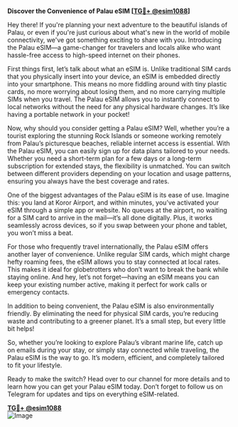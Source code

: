 **Discover the Convenience of Palau eSIM [[TG💪+ @esim1088](https://t.me/s/esim1088)]**

Hey there! If you're planning your next adventure to the beautiful islands of Palau, or even if you're just curious about what's new in the world of mobile connectivity, we've got something exciting to share with you. Introducing the Palau eSIM—a game-changer for travelers and locals alike who want hassle-free access to high-speed internet on their phones.

First things first, let’s talk about what an eSIM is. Unlike traditional SIM cards that you physically insert into your device, an eSIM is embedded directly into your smartphone. This means no more fiddling around with tiny plastic cards, no more worrying about losing them, and no more carrying multiple SIMs when you travel. The Palau eSIM allows you to instantly connect to local networks without the need for any physical hardware changes. It’s like having a portable network in your pocket!

Now, why should you consider getting a Palau eSIM? Well, whether you’re a tourist exploring the stunning Rock Islands or someone working remotely from Palau’s picturesque beaches, reliable internet access is essential. With the Palau eSIM, you can easily sign up for data plans tailored to your needs. Whether you need a short-term plan for a few days or a long-term subscription for extended stays, the flexibility is unmatched. You can switch between different providers depending on your location and usage patterns, ensuring you always have the best coverage and rates.

One of the biggest advantages of the Palau eSIM is its ease of use. Imagine this: you land at Koror Airport, and within minutes, you’ve activated your eSIM through a simple app or website. No queues at the airport, no waiting for a SIM card to arrive in the mail—it’s all done digitally. Plus, it works seamlessly across devices, so if you swap between your phone and tablet, you won’t miss a beat.

For those who frequently travel internationally, the Palau eSIM offers another layer of convenience. Unlike regular SIM cards, which might charge hefty roaming fees, the eSIM allows you to stay connected at local rates. This makes it ideal for globetrotters who don’t want to break the bank while staying online. And hey, let’s not forget—having an eSIM means you can keep your existing number active, making it perfect for work calls or emergency contacts.

In addition to being convenient, the Palau eSIM is also environmentally friendly. By eliminating the need for physical SIM cards, you’re reducing waste and contributing to a greener planet. It’s a small step, but every little bit helps!

So, whether you’re looking to explore Palau’s vibrant marine life, catch up on emails during your stay, or simply stay connected while traveling, the Palau eSIM is the way to go. It’s modern, efficient, and completely tailored to fit your lifestyle.

Ready to make the switch? Head over to our channel for more details and to learn how you can get your Palau eSIM today. Don’t forget to follow us on Telegram for updates and tips on everything eSIM-related. 

**[TG💪+ @esim1088](https://t.me/s/esim1088)**  
![Image](https://i.postimg.cc/Y0z9fWf4/image.png)